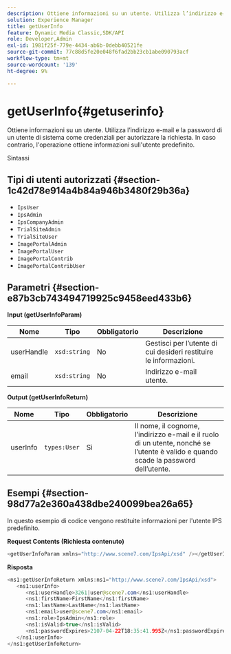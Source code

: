```yaml
---
description: Ottiene informazioni su un utente. Utilizza l’indirizzo e-mail e la password di un utente di sistema come credenziali per autorizzare la richiesta. In caso contrario, l'operazione ottiene informazioni sull'utente predefinito.
solution: Experience Manager
title: getUserInfo
feature: Dynamic Media Classic,SDK/API
role: Developer,Admin
exl-id: 1981f25f-779e-4434-ab6b-0debb40521fe
source-git-commit: 77c88d5fe20e048f6fad2bb23cb1abe090793acf
workflow-type: tm+mt
source-wordcount: '139'
ht-degree: 9%

---
```


# getUserInfo{#getuserinfo}

Ottiene informazioni su un utente. Utilizza l’indirizzo e-mail e la password di un utente di sistema come credenziali per autorizzare la richiesta. In caso contrario, l&#39;operazione ottiene informazioni sull&#39;utente predefinito.

Sintassi

## Tipi di utenti autorizzati {#section-1c42d78e914a4b84a946b3480f29b36a}

* `IpsUser`
* `IpsAdmin`
* `IpsCompanyAdmin`
* `TrialSiteAdmin`
* `TrialSiteUser`
* `ImagePortalAdmin`
* `ImagePortalUser`
* `ImagePortalContrib`
* `ImagePortalContribUser`

## Parametri {#section-e87b3cb743494719925c9458eed433b6}

**Input (getUserInfoParam)**

| Nome | Tipo | Obbligatorio | Descrizione |
|---|---|---|---|
| userHandle | `xsd:string` | No | Gestisci per l’utente di cui desideri restituire le informazioni. |
| email | `xsd:string` | No | Indirizzo e-mail utente. |

**Output (getUserInfoReturn)**

| Nome | Tipo | Obbligatorio | Descrizione |
|---|---|---|---|
| userInfo | `types:User` | Sì | Il nome, il cognome, l’indirizzo e-mail e il ruolo di un utente, nonché se l’utente è valido e quando scade la password dell’utente. |

## Esempi {#section-98d77a2e360a438dbe240099bea26a65}

In questo esempio di codice vengono restituite informazioni per l&#39;utente IPS predefinito.

**Request Contents (Richiesta contenuto)**

```java
<getUserInfoParam xmlns="http://www.scene7.com/IpsApi/xsd" /></getUserInfoParam>
```

**Risposta**

```java
<ns1:getUserInfoReturn xmlns:ns1="http://www.scene7.com/IpsApi/xsd"> 
   <ns1:userInfo> 
      <ns1:userHandle>3261|user@scene7.com</ns1:userHandle> 
      <ns1:firstName>FirstName</ns1:firstName> 
      <ns1:lastName>LastName</ns1:lastName> 
      <ns1:email>user@scene7.com</ns1:email> 
      <ns1:role>IpsAdmin</ns1:role> 
      <ns1:isValid>true</ns1:isValid> 
      <ns1:passwordExpires>2107-04-22T18:35:41.995Z</ns1:passwordExpires> 
   </ns1:userInfo> 
</ns1:getUserInfoReturn>
```
